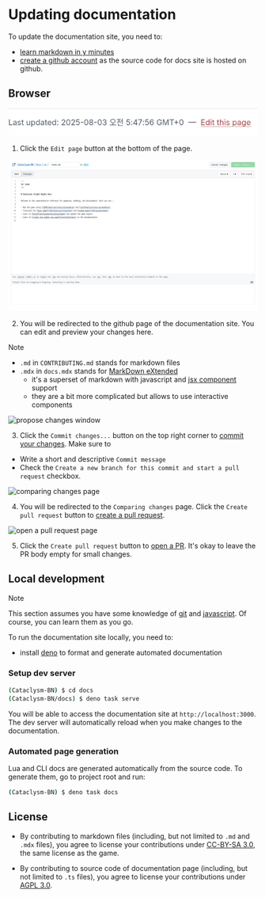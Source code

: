 # Updating documentation

To update the documentation site, you need to:

- [learn markdown in y minutes](https://learnxinyminutes.com/docs/markdown/)
- [create a github account](https://github.com/join) as the source code for docs site is hosted on
  github.

## Browser

![edit page](img/edit.webp)

1. Click the `Edit page` button at the bottom of the page.

![alt text](img/github-edit.webp)

2. You will be redirected to the github page of the documentation site. You can edit and preview your changes here.

> [!NOTE]
>
> - `.md` in `CONTRIBUTING.md` stands for markdown files
> - `.mdx` in `docs.mdx` stands for [MarkDown eXtended](https://mdxjs.com)
>   - it's a superset of markdown with javascript and [jsx component][jsx] support
>   - they are a bit more complicated but allows to use interactive components

[jsx]: https://www.typescriptlang.org/docs/handbook/jsx.html

![propose changes window](https://github.com/scarf005/Cataclysm-BN/assets/54838975/d4a06795-1680-4706-a84c-072346bff109)

3. Click the `Commit changes...` button on the top right corner to [commit your changes](https://github.com/git-guides/git-commit). Make sure to

- Write a short and descriptive `Commit message`
- Check the `Create a new branch for this commit and start a pull request` checkbox.

![comparing changes page](https://github.com/scarf005/Cataclysm-BN/assets/54838975/3551797e-847b-45fe-8869-8b0b15bfb948)

4. You will be redirected to the `Comparing changes` page. Click the `Create pull request` button to [create a pull request](./contributing.md#pull-request-notes).

![open a pull request page](https://github.com/scarf005/Cataclysm-BN/assets/54838975/2a987c19-b165-43c2-a5a2-639f22202926)

5. Click the `Create pull request` button to [open a PR](./contributing.md#pull-request-notes). It's okay to leave the PR body empty for small changes.

## Local development

> [!NOTE]
>
> This section assumes you have some knowledge of [git](https://git-scm.com) and [javascript](https://developer.mozilla.org/en-US/docs/Web/JavaScript). Of course, you can learn them as you go.

To run the documentation site locally, you need to:

- install [deno](https://deno.com) to format and generate automated documentation

### Setup dev server

```sh
(Cataclysm-BN) $ cd docs
(Cataclysm-BN/docs) $ deno task serve
```

You will be able to access the documentation site at `http://localhost:3000`. The dev server will automatically reload when you make changes to the documentation.

### Automated page generation

Lua and CLI docs are generated automatically from the source code. To generate them, go to project root and run:

```sh
(Cataclysm-BN) $ deno task docs
```

## License

- By contributing to markdown files (including, but not limited to `.md` and `.mdx` files), you agree to license your contributions under [CC-BY-SA 3.0](https://creativecommons.org/licenses/by-sa/3.0/), the same license as the game.

- By contributing to source code of documentation page (including, but not limited to `.ts` files), you agree to license your contributions under [AGPL 3.0](https://www.gnu.org/licenses/agpl-3.0.en.html).
